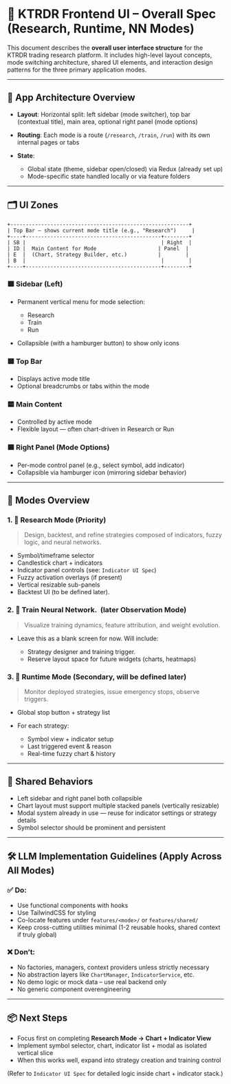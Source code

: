 # 🧭 KTRDR Frontend UI – Overall Spec (Research, Runtime, NN Modes)

This document describes the **overall user interface structure** for the KTRDR trading research platform. It includes high-level layout concepts, mode switching architecture, shared UI elements, and interaction design patterns for the three primary application modes.

---

## 🔧 App Architecture Overview

* **Layout**: Horizontal split: left sidebar (mode switcher), top bar (contextual title), main area, optional right panel (mode options)
* **Routing**: Each mode is a route (`/research`, `/train`, `/run`) with its own internal pages or tabs
* **State**:

  * Global state (theme, sidebar open/closed) via Redux (already set up)
  * Mode-specific state handled locally or via feature folders

---

## 🗂️ UI Zones

```
+----------------------------------------------------------+
| Top Bar – shows current mode title (e.g., "Research")     |
+----+--------------------------------------------+--------+
| SB |                                            | Right  |
| ID |  Main Content for Mode                    | Panel  |
| E  |  (Chart, Strategy Builder, etc.)          |        |
| B  |                                            |        |
+----+--------------------------------------------+--------+
```

### 🟪 Sidebar (Left)

* Permanent vertical menu for mode selection:

  * Research
  * Train
  * Run
* Collapsible (with a hamburger button) to show only icons

### 🟥 Top Bar

* Displays active mode title
* Optional breadcrumbs or tabs within the mode

### 🟨 Main Content

* Controlled by active mode
* Flexible layout — often chart-driven in Research or Run

### 🟦 Right Panel (Mode Options)

* Per-mode control panel (e.g., select symbol, add indicator)
* Collapsible via hamburger icon (mirroring sidebar behavior)

---

## 🧪 Modes Overview

### 1. 🔬 Research Mode (Priority)

> Design, backtest, and refine strategies composed of indicators, fuzzy logic, and neural networks.

* Symbol/timeframe selector
* Candlestick chart + indicators
* Indicator panel controls (see: `Indicator UI Spec`)
* Fuzzy activation overlays (if present)
* Vertical resizable sub-panels
* Backtest UI (to be defined later).&#x20;

### 2. 🧠 Train Neural Network.  (later Observation Mode)

> Visualize training dynamics, feature attribution, and weight evolution.

* Leave this as a blank screen for now. Will include:

  * Strategy designer and training trigger.
  * Reserve layout space for future widgets (charts, heatmaps)

### 3. 🚀 Runtime Mode (Secondary, will be defined later)

> Monitor deployed strategies, issue emergency stops, observe triggers.

* Global stop button + strategy list
* For each strategy:

  * Symbol view + indicator setup
  * Last triggered event & reason
  * Real-time fuzzy chart & history

---

## 🔁 Shared Behaviors

* Left sidebar and right panel both collapsible
* Chart layout must support multiple stacked panels (vertically resizable)
* Modal system already in use — reuse for indicator settings or strategy details
* Symbol selector should be prominent and persistent

---

## 🛠️ LLM Implementation Guidelines (Apply Across All Modes)

### ✅ Do:

* Use functional components with hooks
* Use TailwindCSS for styling
* Co-locate features under `features/<mode>/` or `features/shared/`
* Keep cross-cutting utilities minimal (1-2 reusable hooks, shared context if truly global)

### ❌ Don’t:

* No factories, managers, context providers unless strictly necessary
* No abstraction layers like `ChartManager`, `IndicatorService`, etc.
* No demo logic or mock data – use real backend only
* No generic component overengineering

---

## 📦 Next Steps

* Focus first on completing **Research Mode → Chart + Indicator View**
* Implement symbol selector, chart, indicator list + modal as isolated vertical slice
* When this works well, expand into strategy creation and training control

(Refer to `Indicator UI Spec` for detailed logic inside chart + indicator stack.)
